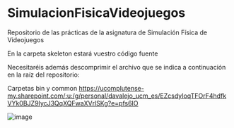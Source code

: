 # SimulacionFisicaVideojuegos
Repositorio de las prácticas de la asignatura de Simulación Física de Videojuegos

En la carpeta skeleton estará vuestro código fuente

Necesitaréis además descomprimir el archivo que se indica a continuación en la raíz del repositorio:

Carpetas bin y common https://ucomplutense-my.sharepoint.com/:u:/g/personal/davalejo_ucm_es/EZcsdyIoqTFOrF4hdfkVYk0BJZ9IycJ3QqXQFwaXVrlSKg?e=pfs6IO

![image](https://github.com/Ares75643/SimulacionFisicaVideojuegos/assets/92365761/a4c87d3c-1025-4608-8390-4ffb035b6cf1)
